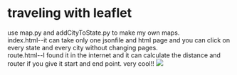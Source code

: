 # traveling with leaflet

use map.py and addCityToState.py to make my own maps.<br>
index.html--it can take only one jsonfile and html page and you can click on every state and every city without changing pages.<br>
route.html--I found it in the internet and it can calculate the distance and router if you give it start and end point. very cool!!
<img src='https://drive.google.com/uc?export=view&id=1qEsNn-DgLyhqkRT7qZzf2ZI5RU8QsEqW'>
